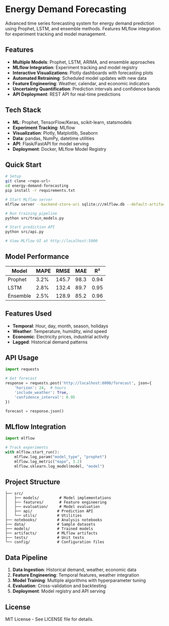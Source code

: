 
# Energy Demand Forecasting

Advanced time series forecasting system for energy demand prediction using Prophet, LSTM, and ensemble methods. Features MLflow integration for experiment tracking and model management.

## Features

- **Multiple Models**: Prophet, LSTM, ARIMA, and ensemble approaches
- **MLflow Integration**: Experiment tracking and model registry
- **Interactive Visualizations**: Plotly dashboards with forecasting plots
- **Automated Retraining**: Scheduled model updates with new data
- **Feature Engineering**: Weather, calendar, and economic indicators
- **Uncertainty Quantification**: Prediction intervals and confidence bands
- **API Deployment**: REST API for real-time predictions

## Tech Stack

- **ML**: Prophet, TensorFlow/Keras, scikit-learn, statsmodels
- **Experiment Tracking**: MLflow
- **Visualization**: Plotly, Matplotlib, Seaborn
- **Data**: pandas, NumPy, datetime utilities
- **API**: Flask/FastAPI for model serving
- **Deployment**: Docker, MLflow Model Registry

## Quick Start

```bash
# Setup
git clone <repo-url>
cd energy-demand-forecasting
pip install -r requirements.txt

# Start MLflow server
mlflow server --backend-store-uri sqlite:///mlflow.db --default-artifact-root ./artifacts

# Run training pipeline
python src/train_models.py

# Start prediction API
python src/api.py

# View MLflow UI at http://localhost:5000
```

## Model Performance

| Model | MAPE | RMSE | MAE | R² |
|-------|------|------|-----|-----|
| Prophet | 3.2% | 145.7 | 98.3 | 0.94 |
| LSTM | 2.8% | 132.4 | 89.7 | 0.95 |
| Ensemble | 2.5% | 128.9 | 85.2 | 0.96 |

## Features Used

- **Temporal**: Hour, day, month, season, holidays
- **Weather**: Temperature, humidity, wind speed
- **Economic**: Electricity prices, industrial activity
- **Lagged**: Historical demand patterns

## API Usage

```python
import requests

# Get forecast
response = requests.post('http://localhost:8000/forecast', json={
    'horizon': 24,  # hours
    'include_weather': True,
    'confidence_interval': 0.95
})

forecast = response.json()
```

## MLflow Integration

```python
import mlflow

# Track experiments
with mlflow.start_run():
    mlflow.log_param("model_type", "prophet")
    mlflow.log_metric("mape", 3.2)
    mlflow.sklearn.log_model(model, "model")
```

## Project Structure

```
├── src/
│   ├── models/         # Model implementations
│   ├── features/       # Feature engineering
│   ├── evaluation/     # Model evaluation
│   ├── api/           # Prediction API
│   └── utils/         # Utilities
├── notebooks/         # Analysis notebooks
├── data/              # Sample datasets
├── models/            # Trained models
├── artifacts/         # MLflow artifacts
├── tests/             # Unit tests
└── config/            # Configuration files
```

## Data Pipeline

1. **Data Ingestion**: Historical demand, weather, economic data
2. **Feature Engineering**: Temporal features, weather integration
3. **Model Training**: Multiple algorithms with hyperparameter tuning
4. **Evaluation**: Cross-validation and backtesting
5. **Deployment**: Model registry and API serving

## License

MIT License - See LICENSE file for details.
